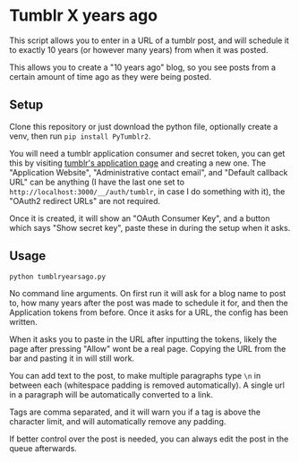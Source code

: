 # Tumblr X years ago

This script allows you to enter in a URL of a tumblr post, and will schedule it
to exactly 10 years (or however many years) from when it was posted.

This allows you to create a "10 years ago" blog, so you see posts from a
certain amount of time ago as they were being posted.

## Setup

Clone this repository or just download the python file, optionally create a
venv, then run `pip install PyTumblr2`.

You will need a tumblr application consumer and secret token, you can get this
by visiting [tumblr's application page](https://www.tumblr.com/oauth/apps) and
creating a new one. The "Application Website", "Administrative contact email",
and "Default callback URL" can be anything (I have the last one set to
`http://localhost:3000/__/auth/tumblr`, in case I do something with it), the
"OAuth2 redirect URLs" are not required.

Once it is created, it will show an "OAuth Consumer Key", and a button which
says "Show secret key", paste these in during the setup when it asks.

## Usage

```bash
python tumblryearsago.py
```

No command line arguments. On first run it will ask for a blog name to post to,
how many years after the post was made to schedule it for, and then the
Application tokens from before. Once it asks for a URL, the config has been
written.

When it asks you to paste in the URL after inputting the tokens, likely the
page after pressing "Allow" wont be a real page. Copying the URL from the bar
and pasting it in will still work.

You can add text to the post, to make multiple paragraphs type `\n` in between
each (whitespace padding is removed automatically). A single url in a paragraph
will be automatically converted to a link.

Tags are comma separated, and it will warn you if a tag is above the character
limit, and will automatically remove any padding.

If better control over the post is needed, you can always edit the post in the
queue afterwards.
